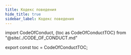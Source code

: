 ```yaml
---
title: Кодекс поведения
hide_title: true
sidebar_label: Кодекс поведения
---
```


import CodeOfConduct, {toc as CodeOfConductTOC} from "@site/../CODE_OF_CONDUCT.md"

<CodeOfConduct />

export const toc = CodeOfConductTOC;
